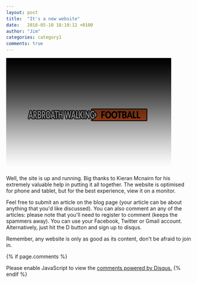 ```yaml
---
layout: post
title:  "It's a new website"
date:   2016-05-10 18:10:12 +0100
author: "Jim"
categories: category1
comments: true
---
```


![New site](/assets/ns.jpg)


Well, the site is up and running. Big thanks to Kieran Mcnairn for his extremely valuable help in putting it all together. <!--more--> The website is optimised for phone and tablet, but for the best experience, view it on a monitor. 

Feel free to submit an article on the blog page (your article can be about anything that you'd like discussed). 
You can also comment an any of the articles: please note that you'll need to register to comment (keeps the spammers away). You can use your Facebook, Twitter or Gmail account. Alternatively, just hit the D button and sign up to disqus. 

Remember, any website is only as good as its content, don't be afraid to join in. 

{% if page.comments %}
<div id="disqus_thread"></div>
<script>
    /**
     *  RECOMMENDED CONFIGURATION VARIABLES: EDIT AND UNCOMMENT THE SECTION BELOW TO INSERT DYNAMIC VALUES FROM YOUR PLATFORM OR CMS.
     *  LEARN WHY DEFINING THESE VARIABLES IS IMPORTANT: https://disqus.com/admin/universalcode/#configuration-variables
     */
    /*
    var disqus_config = function () {
        this.page.url = index.html;  // Replace PAGE_URL with your page's canonical URL variable
        this.page.identifier = PAGE_IDENTIFIER; // Replace PAGE_IDENTIFIER with your page's unique identifier variable
    };
    */
    (function() {  // DON'T EDIT BELOW THIS LINE
        var d = document, s = d.createElement('script');
        
        s.src = '//arbroathwalkingfootball.disqus.com/embed.js';
        
        s.setAttribute('data-timestamp', +new Date());
        (d.head || d.body).appendChild(s);
    })();
</script>
<noscript>Please enable JavaScript to view the <a href="https://disqus.com/?ref_noscript" rel="nofollow">comments powered by Disqus.</a></noscript>
{% endif %} 
